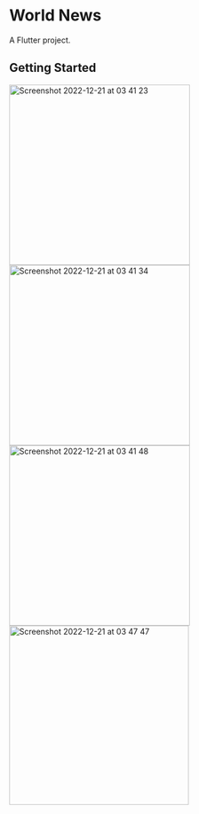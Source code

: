# World News

A Flutter project.

## Getting Started


<img width="325" alt="Screenshot 2022-12-21 at 03 41 23" src="https://user-images.githubusercontent.com/32681497/208809435-2198a759-eafa-4dcf-b544-b6c90dbebc41.png">
<img width="325" alt="Screenshot 2022-12-21 at 03 41 34" src="https://user-images.githubusercontent.com/32681497/208809451-51f4b33c-0a0c-4fa0-84f8-6bd288cead20.png">
<img width="325" alt="Screenshot 2022-12-21 at 03 41 48" src="https://user-images.githubusercontent.com/32681497/208809464-1768ee1b-a963-4c5c-b403-c7405f4db3cd.png">
<img width="323" alt="Screenshot 2022-12-21 at 03 47 47" src="https://user-images.githubusercontent.com/32681497/208809466-a9315fcb-6cc8-40b9-8652-e55388db0795.png">
